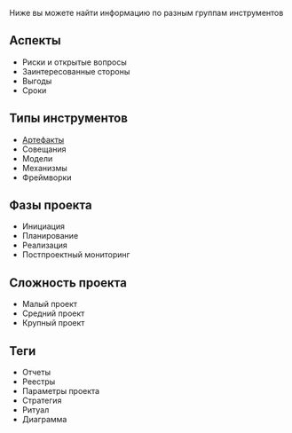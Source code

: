 
Ниже вы можете найти информацию по разным группам инструментов

## Аспекты
- Риски и открытые вопросы
- Заинтересованные стороны
- Выгоды
- Сроки

## Типы инструментов
- [Артефакты](Фактография%20по%20ситуации)
- Совещания
- Модели
- Механизмы
- Фреймворки

## Фазы проекта
- Инициация
- Планирование
- Реализация
- Постпроектный мониторинг

## Сложность проекта
- Малый проект
- Средний проект
- Крупный проект

## Теги
- Отчеты
- Реестры
- Параметры проекта
- Стратегия
- Ритуал
- Диаграмма
